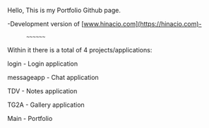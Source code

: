 Hello, This is my Portfolio Github page.

-Development version of [www.hinacio.com](https://hinacio.com)-

          ~~~~~~
Within it there is a total of 4 projects/applications:

login - Login application

messageapp - Chat application

TDV - Notes application

TG2A - Gallery application

Main - Portfolio
